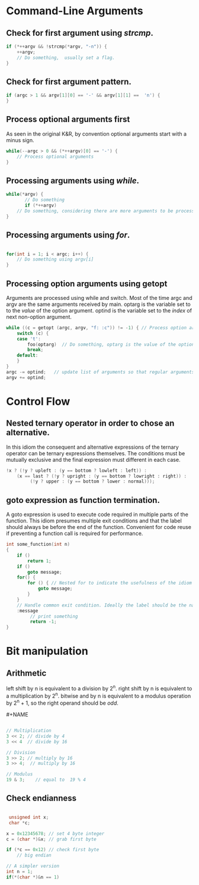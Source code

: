 # Command-Line Arguments


## Check for first argument using *strcmp*.

```C
if (*++argv && !strcmp(*argv, "-n")) {
	++argv;
	// Do something,  usually set a flag.
}
```


## Check for first argument pattern.

```C
if (argc > 1 && argv[1][0] == '-' && argv[1][1] ==  'n') {        
}

```


## Process optional arguments first

As seen in the original K&R, by convention optional arguments start with a minus sign.

```C
while(--argc > 0 && (*++argv)[0] == '-') {
	// Process optional arguments
}
```


## Processing arguments using *while*.

```C
while(*argv) {
       // Do something
       if (*++argv)
	// Do something, considering there are more arguments to be processed.
}
```


## Processing arguments using *for*.

```C

for(int i = 1; i < argc; i++) {
	// Do something using argv[i]
}

```


## Processing option arguments using getopt

Arguments are processed using while and switch. Most of the time argc and argv are the same arguments received by main. optarg is the variable set to to the *value* of the option argument. optind is the variable set to the *index* of next non-option argument.

```C
while ((c = getopt (argc, argv, "f: :c")) != -1) { // Process option arguments
	switch (c) {
	case 't':
		foo(optarg)  // Do something, optarg is the value of the option t.
		break;
	default:
	}
}
argc -= optind;   // update list of arguments so that regular arguments (non-option) can be processed as usual.
argv += optind;
```


# Control Flow


## Nested ternary operator in order to chose an alternative.

In this idiom the consequent and alternative expressions of the ternary operator can be ternary expressions themselves. The conditions must be mutually exclusive and the final expression must different in each case.

```C
!x ? (!y ? upleft : (y == bottom ? lowleft : left)) :
    (x == last ? (!y ? upright : (y == bottom ? lowright : right)) :
		 (!y ? upper : (y == bottom ? lower : normal)));
```


## goto expression as function termination.

A goto expression is used to execute code required in multiple parts of the function. This idiom presumes multiple exit conditions and that the label should always be before the end of the function. Convenient for code reuse if preventing a function call is required for performance.

```C
int some_function(int n) 
{
	if ()
		return 1;
	if ()
		goto message;
	for() {
		for () { // Nested for to indicate the usefulness of the idiom (a break statement won't do here).
			goto message;
		}
	}
	// Handle common exit condition. Ideally the label should be the name of the operation.
	:message
		 // print something
		 return -1;
}
```


# Bit manipulation


## Arithmetic

left shift by n is equivalent to a division by 2<sup>n</sup>. right shift by n is equivalent to a multiplication by 2<sup>n</sup>. bitwise and by n is equivalent to a modulus operation by 2<sup>n</sup> + 1, so the right operand should be *odd*.

\#+NAME

```C

// Multiplication
3 << 2; // divide by 4
3 << 4  // divide by 16

// Division
3 >> 2; // multiply by 16
3 >> 4;  // multiply by 16

// Modulus
19 & 3;    // equal to  19 % 4 

```


## Check endianness

```C

 unsigned int x;
 char *c;

x = 0x12345678; // set 4 byte integer
c = (char *)&x; // grab first byte

if (*c == 0x12) // check first byte
	// big endian

// A simpler version
int n = 1;
if(*(char *)&n == 1)


```
